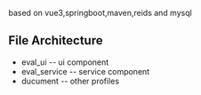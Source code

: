 
based on vue3,springboot,maven,reids and mysql

## File Architecture

* eval_ui  -- ui component
* eval_service -- service component
* ducument -- other profiles 



